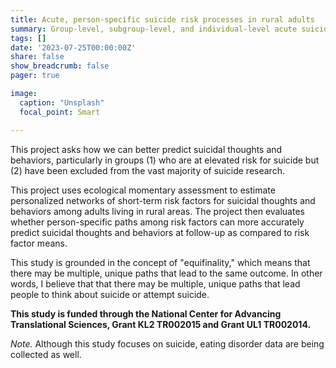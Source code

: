 ```yaml
---
title: Acute, person-specific suicide risk processes in rural adults
summary: Group-level, subgroup-level, and individual-level acute suicide risk processes
tags: []
date: '2023-07-25T00:00:00Z'
share: false
show_breadcrumb: false
pager: true

image:
  caption: "Unsplash"
  focal_point: Smart

---
```

This project asks how we can better predict suicidal thoughts and behaviors, particularly in groups (1) who are at elevated risk for suicide but (2) have been excluded from the vast majority of suicide research.

This project uses ecological momentary assessment to estimate personalized networks of short-term risk factors for suicidal thoughts and behaviors among adults living in rural areas. The project then evaluates whether person-specific paths among risk factors can more accurately predict suicidal thoughts and behaviors at follow-up as compared to risk factor means. 

This study is grounded in the concept of "equifinality," which means that there may be multiple, unique paths that lead to the same outcome. In other words, I believe that that there may be multiple, unique paths that lead people to think about suicide or attempt suicide. 

**This study is funded through the National Center for Advancing Translational Sciences, Grant KL2 TR002015 and Grant UL1 TR002014.**

*Note.* Although this study focuses on suicide, eating disorder data are being collected as well.
